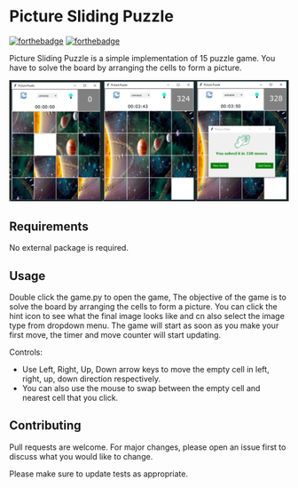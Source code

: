 # Picture Sliding Puzzle

[![forthebadge](https://forthebadge.com/images/badges/built-with-swag.svg)](https://forthebadge.com)
[![forthebadge](https://forthebadge.com/images/badges/made-with-python.svg)](https://forthebadge.com)

Picture Sliding Puzzle is a simple implementation of 15 puzzle game. You have to solve the board by arranging the cells to form a picture.

![Alt text](app.png?raw=true "Picture Sliding Puzzle")

## Requirements

No external package is required.

## Usage

Double click the game.py to open the game, The objective of the game is to solve the board by arranging the cells to form a picture. You can click the hint icon to see what the final image looks like and cn also select the image type from dropdown menu. The game will start as soon as you make your first move,
the timer and move counter will start updating.

Controls:
* Use Left, Right, Up, Down arrow keys to move the empty cell in left, right, up, down direction respectively.
* You can also use the mouse to swap between the empty cell and nearest cell that you click.

## Contributing

Pull requests are welcome. For major changes, please open an issue first to discuss what you would like to change.

Please make sure to update tests as appropriate.